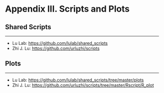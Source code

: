 # Appendix III. Scripts and Plots

## Shared Scripts

------

* Lu Lab: https://github.com/lulab/shared_scripts
* Zhi J. Lu: https://github.com/urluzhi/scripts



## Plots

------

* Lu Lab: https://github.com/lulab/shared_scripts/tree/master/plots
* Zhi J. Lu: https://github.com/urluzhi/scripts/tree/master/Rscript/R_plot

